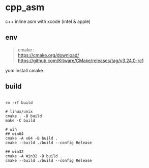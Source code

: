 # cpp_asm

c++ inline asm with xcode (intel & apple)


## env

> cmake :  
> https://cmake.org/download/  
> https://github.com/Kitware/CMake/releases/tag/v3.24.0-rc1

yum install cmake

## build

```shell

rm -rf build

# linux/unix
cmake . -B build
make -C build

# win
## win64
cmake -A x64 -B build . 
cmake --build ./build --config Release

## win32
cmake -A Win32 -B build . 
cmake --build ./build --config Release
```
